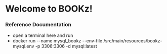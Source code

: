 # Welcome to BOOKz!

### Reference Documentation

* open a terminal here and run
* docker run --name mysql_bookz --env-file /src/main/resources/bookz-mysql.env -p 3306:3306 -d mysql:latest

